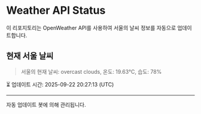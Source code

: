 
# Weather API Status

이 리포지토리는 OpenWeather API를 사용하여 서울의 날씨 정보를 자동으로 업데이트합니다.

## 현재 서울 날씨
> 서울의 현재 날씨: overcast clouds, 온도: 19.63°C, 습도: 78%

⏳ 업데이트 시간: 2025-09-22 20:27:13 (UTC)

---
자동 업데이트 봇에 의해 관리됩니다.
